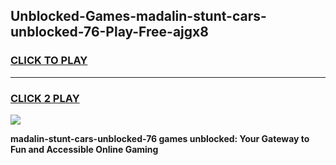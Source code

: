 
## Unblocked-Games-madalin-stunt-cars-unblocked-76-Play-Free-ajgx8
<h3>
<a href="https://premium76.site?title=madalin-stunt-cars-unblocked-76&ref=12A">CLICK TO PLAY</a></h3>
<hr>

<h3>
<a href="https://premium76.site?title=madalin-stunt-cars-unblocked-76&ref=12A">CLICK 2 PLAY</a>
  
</h3>

<a href="https://premium76.site?title=madalin-stunt-cars-unblocked-76&ref=12A"><img src="https://clearcache.store/games.png"></a>


**madalin-stunt-cars-unblocked-76 games unblocked: Your Gateway to Fun and Accessible Online Gaming**
